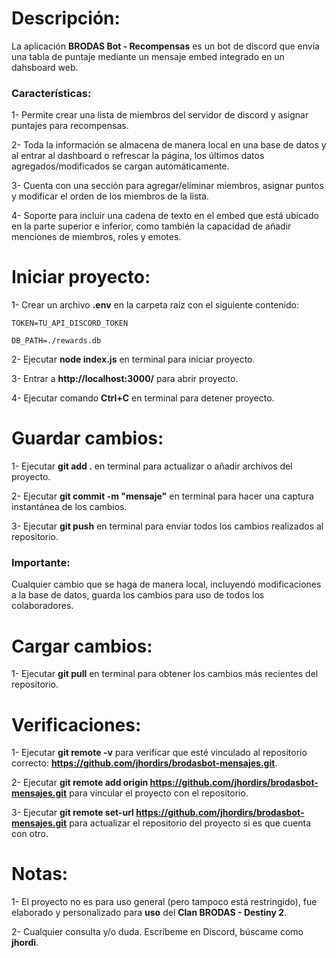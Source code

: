 # Descripción:

La aplicación **BRODAS Bot - Recompensas** es un bot de discord que envía una tabla de puntaje mediante un mensaje embed integrado en un dahsboard web.

### Características:

1- Permite crear una lista de miembros del servidor de discord y asignar puntajes para recompensas.

2- Toda la información se almacena de manera local en una base de datos y al entrar al dashboard o refrescar la página, los últimos datos agregados/modificados se cargan automáticamente.

3- Cuenta con una sección para agregar/eliminar miembros, asignar puntos y modificar el orden de los miembros de la lista.

4- Soporte para incluir una cadena de texto en el embed que está ubicado en la parte superior e inferior, como también la capacidad de añadir menciones de miembros, roles y emotes.

# Iniciar proyecto:

1- Crear un archivo **.env** en la carpeta raíz con el siguiente contenido:

```TOKEN=TU_API_DISCORD_TOKEN```

```DB_PATH=./rewards.db```

2- Ejecutar **node index.js** en terminal para iniciar proyecto.

3- Entrar a **http://localhost:3000/** para abrir proyecto.

4- Ejecutar comando **Ctrl+C** en terminal para detener proyecto.

# Guardar cambios:

1- Ejecutar **git add .** en terminal para actualizar o añadir archivos del proyecto.

2- Ejecutar **git commit -m "mensaje"** en terminal para hacer una captura instantánea de los cambios.

3- Ejecutar **git push** en terminal para enviar todos los cambios realizados al repositorio.

### Importante:

Cualquier cambio que se haga de manera local, incluyendo modificaciones a la base de datos, guarda los cambios para uso de todos los colaboradores.

# Cargar cambios:

1- Ejecutar **git pull** en terminal para obtener los cambios más recientes del repositorio.

# Verificaciones:

1- Ejecutar **git remote -v** para verificar que esté vinculado al repositorio correcto: **https://github.com/jhordirs/brodasbot-mensajes.git**.

2- Ejecutar **git remote add origin https://github.com/jhordirs/brodasbot-mensajes.git** para vincular el proyecto con el repositorio.

3- Ejecutar **git remote set-url https://github.com/jhordirs/brodasbot-mensajes.git** para actualizar el repositorio del proyecto si es que cuenta con otro.

# Notas:

1- El proyecto no es para uso general (pero tampoco está restringido), fue elaborado y personalizado para **uso** del **Clan BRODAS - Destiny 2**.

2- Cualquier consulta y/o duda. Escríbeme en Discord, búscame como **jhordi**.
